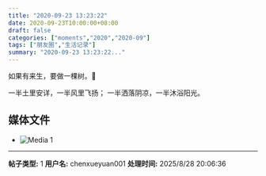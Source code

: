 ```yaml
---
title: "2020-09-23 13:23:22"
date: 2020-09-23T10:00:00+08:00
draft: false
categories: ["moments","2020","2020-09"]
tags: ["朋友圈","生活记录"]
summary: "2020-09-23 13:23:22..."
---
```


如果有来生，要做一棵树。🌳

一半土里安详，一半风里飞扬；
一半洒落阴凉，一半沐浴阳光。

## 媒体文件

- ![Media 1](/Moments/photos/2020-09-23/202009231323220.jpg)

---

**帖子类型:** 1
**用户名:** chenxueyuan001
**处理时间:** 2025/8/28 20:06:36
